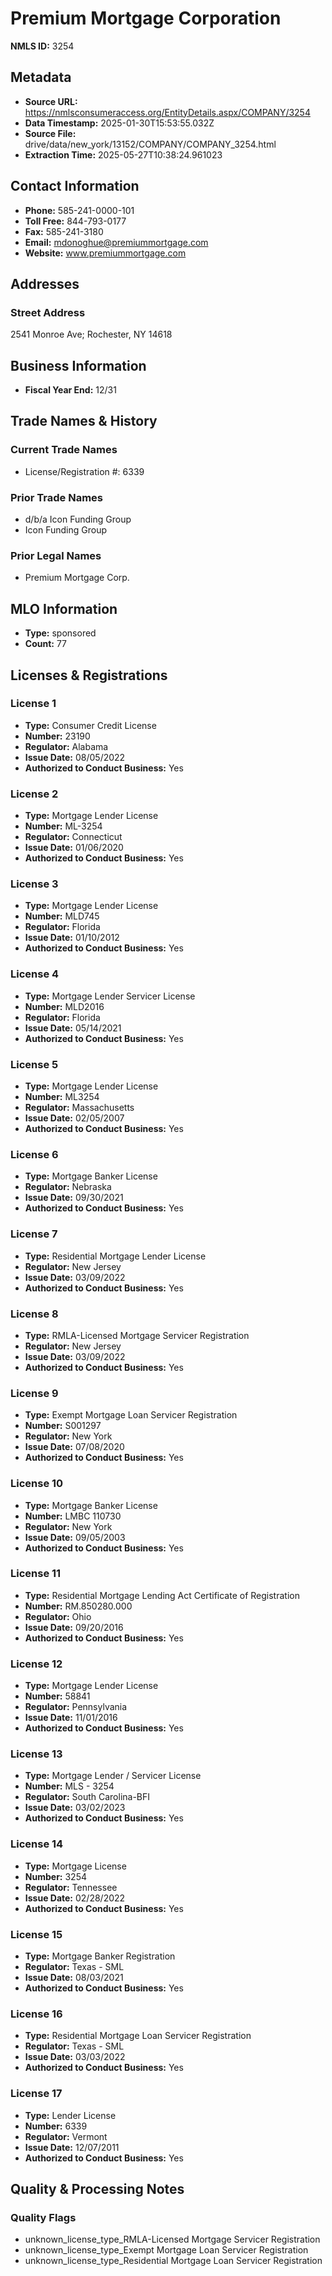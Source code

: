 # Premium Mortgage Corporation

**NMLS ID:** 3254

## Metadata
- **Source URL:** https://nmlsconsumeraccess.org/EntityDetails.aspx/COMPANY/3254
- **Data Timestamp:** 2025-01-30T15:53:55.032Z
- **Source File:** drive/data/new_york/13152/COMPANY/COMPANY_3254.html
- **Extraction Time:** 2025-05-27T10:38:24.961023

## Contact Information
- **Phone:** 585-241-0000-101
- **Toll Free:** 844-793-0177
- **Fax:** 585-241-3180
- **Email:** mdonoghue@premiummortgage.com
- **Website:** www.premiummortgage.com

## Addresses
### Street Address
2541 Monroe Ave; Rochester, NY 14618

## Business Information
- **Fiscal Year End:** 12/31

## Trade Names & History
### Current Trade Names
- License/Registration #: 6339

### Prior Trade Names
- d/b/a Icon Funding Group
- Icon Funding Group

### Prior Legal Names
- Premium Mortgage Corp.

## MLO Information
- **Type:** sponsored
- **Count:** 77

## Licenses & Registrations

### License 1
- **Type:** Consumer Credit License
- **Number:** 23190
- **Regulator:** Alabama
- **Issue Date:** 08/05/2022
- **Authorized to Conduct Business:** Yes

### License 2
- **Type:** Mortgage Lender License
- **Number:** ML-3254
- **Regulator:** Connecticut
- **Issue Date:** 01/06/2020
- **Authorized to Conduct Business:** Yes

### License 3
- **Type:** Mortgage Lender License
- **Number:** MLD745
- **Regulator:** Florida
- **Issue Date:** 01/10/2012
- **Authorized to Conduct Business:** Yes

### License 4
- **Type:** Mortgage Lender Servicer License
- **Number:** MLD2016
- **Regulator:** Florida
- **Issue Date:** 05/14/2021
- **Authorized to Conduct Business:** Yes

### License 5
- **Type:** Mortgage Lender License
- **Number:** ML3254
- **Regulator:** Massachusetts
- **Issue Date:** 02/05/2007
- **Authorized to Conduct Business:** Yes

### License 6
- **Type:** Mortgage Banker License
- **Regulator:** Nebraska
- **Issue Date:** 09/30/2021
- **Authorized to Conduct Business:** Yes

### License 7
- **Type:** Residential Mortgage Lender License
- **Regulator:** New Jersey
- **Issue Date:** 03/09/2022
- **Authorized to Conduct Business:** Yes

### License 8
- **Type:** RMLA-Licensed Mortgage Servicer Registration
- **Regulator:** New Jersey
- **Issue Date:** 03/09/2022
- **Authorized to Conduct Business:** Yes

### License 9
- **Type:** Exempt Mortgage Loan Servicer Registration
- **Number:** S001297
- **Regulator:** New York
- **Issue Date:** 07/08/2020
- **Authorized to Conduct Business:** Yes

### License 10
- **Type:** Mortgage Banker License
- **Number:** LMBC 110730
- **Regulator:** New York
- **Issue Date:** 09/05/2003
- **Authorized to Conduct Business:** Yes

### License 11
- **Type:** Residential Mortgage Lending Act Certificate of Registration
- **Number:** RM.850280.000
- **Regulator:** Ohio
- **Issue Date:** 09/20/2016
- **Authorized to Conduct Business:** Yes

### License 12
- **Type:** Mortgage Lender License
- **Number:** 58841
- **Regulator:** Pennsylvania
- **Issue Date:** 11/01/2016
- **Authorized to Conduct Business:** Yes

### License 13
- **Type:** Mortgage Lender / Servicer License
- **Number:** MLS - 3254
- **Regulator:** South Carolina-BFI
- **Issue Date:** 03/02/2023
- **Authorized to Conduct Business:** Yes

### License 14
- **Type:** Mortgage License
- **Number:** 3254
- **Regulator:** Tennessee
- **Issue Date:** 02/28/2022
- **Authorized to Conduct Business:** Yes

### License 15
- **Type:** Mortgage Banker Registration
- **Regulator:** Texas - SML
- **Issue Date:** 08/03/2021
- **Authorized to Conduct Business:** Yes

### License 16
- **Type:** Residential Mortgage Loan Servicer Registration
- **Regulator:** Texas - SML
- **Issue Date:** 03/03/2022
- **Authorized to Conduct Business:** Yes

### License 17
- **Type:** Lender License
- **Number:** 6339
- **Regulator:** Vermont
- **Issue Date:** 12/07/2011
- **Authorized to Conduct Business:** Yes

## Quality & Processing Notes
### Quality Flags
- unknown_license_type_RMLA-Licensed Mortgage Servicer Registration
- unknown_license_type_Exempt Mortgage Loan Servicer Registration
- unknown_license_type_Residential Mortgage Loan Servicer Registration
